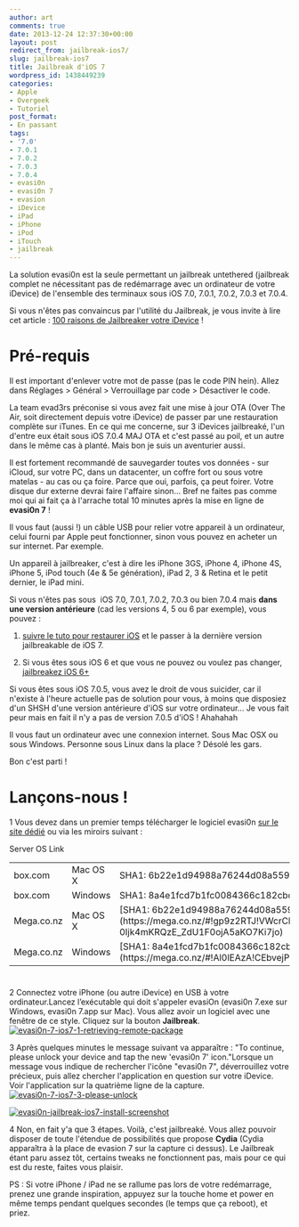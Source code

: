 ```yaml
---
author: art
comments: true
date: 2013-12-24 12:37:30+00:00
layout: post
redirect_from: jailbreak-ios7/
slug: jailbreak-ios7
title: Jailbreak d'iOS 7
wordpress_id: 1438449239
categories:
- Apple
- Overgeek
- Tutoriel
post_format:
- En passant
tags:
- '7.0'
- 7.0.1
- 7.0.2
- 7.0.3
- 7.0.4
- evasi0n
- evasi0n 7
- evasion
- iDevice
- iPad
- iPhone
- iPod
- iTouch
- jailbreak
---
```


La solution evasi0n est la seule permettant un jailbreak untethered (jailbreak complet ne nécessitant pas de redémarrage avec un ordinateur de votre iDevice) de l'ensemble des terminaux sous iOS 7.0, 7.0.1, 7.0.2, 7.0.3 et 7.0.4.

Si vous n'êtes pas convaincus par l'utilité du Jailbreak, je vous invite à lire cet article : [100 raisons de Jailbreaker votre iDevice](https://irz.fr/100-raisons-jailbreaker-iphone-5-ipad-ipod) !



# Pré-requis



Il est important d'enlever votre mot de passe (pas le code PIN hein). Allez dans Réglages > Général > Verrouillage par code > Désactiver le code.

La team evad3rs préconise si vous avez fait une mise à jour OTA (Over The Air, soit directement depuis votre iDevice) de passer par une restauration complète sur iTunes. En ce qui me concerne, sur 3 iDevices jailbreaké, l'un d'entre eux était sous iOS 7.0.4 MAJ OTA et c'est passé au poil, et un autre dans le même cas à planté. Mais bon je suis un aventurier aussi.

Il est fortement recommandé de sauvegarder toutes vos données - sur iCloud, sur votre PC, dans un datacenter, un coffre fort ou sous votre matelas - au cas ou ça foire. Parce que oui, parfois, ça peut foirer. Votre disque dur externe devrai faire l'affaire sinon... Bref ne faites pas comme moi qui ai fait ça à l'arrache total 10 minutes après la mise en ligne de **evasi0n 7** !

Il vous faut (aussi !) un câble USB pour relier votre appareil à un ordinateur, celui fourni par Apple peut fonctionner, sinon vous pouvez en acheter un sur internet. Par exemple.

Un appareil à jailbreaker, c'est à dire les iPhone 3GS, iPhone 4, iPhone 4S, iPhone 5, iPod touch (4e & 5e génération), iPad 2, 3 & Retina et le petit dernier, le iPad mini.

Si vous n'êtes pas sous  iOS 7.0, 7.0.1, 7.0.2, 7.0.3 ou bien 7.0.4 mais **dans une version antérieure** (cad les versions 4, 5 ou 6 par exemple), vous pouvez :




    
  1. [suivre le tuto pour restaurer iOS](https://irz.fr/ios-restaurer-iphone) et le passer à la dernière version jailbreakable de iOS 7.

    
  2. Si vous êtes sous iOS 6 et que vous ne pouvez ou voulez pas changer, [jailbreakez iOS 6+](https://irz.fr/jailbreak-ios6)



Si vous êtes sous iOS 7.0.5, vous avez le droit de vous suicider, car il n'existe à l'heure actuelle pas de solution pour vous, à moins que disposiez d'un SHSH d'une version antérieure d'iOS sur votre ordinateur... Je vous fait peur mais en fait il n'y a pas de version 7.0.5 d'iOS ! Ahahahah

Il vous faut un ordinateur avec une connexion internet. Sous Mac OSX ou sous Windows. Personne sous Linux dans la place ? Désolé les gars.

Bon c'est parti !



# Lançons-nous !





1
    Vous devez dans un premier temps télécharger le logiciel evasi0n [sur le site dédié](http://evasi0n.com/) ou via les miroirs suivant :
<table id="mirrors" >
<tbody >
<tr >
Server
OS
Link
</tr>
<tr >

<td >box.com
</td>

<td >Mac OS X
</td>

<td >SHA1: 6b22e1d94988a76244d08a5592576f61a0cb5ffb
</td>
</tr>
<tr >

<td >box.com
</td>

<td >Windows
</td>

<td >SHA1: 8a4e1fcd7b1fc0084366c182cbcf850dfc45d59f
</td>
</tr>
<tr >

<td >Mega.co.nz
</td>

<td >Mac OS X
</td>

<td >[SHA1: 6b22e1d94988a76244d08a5592576f61a0cb5ffb](https://mega.co.nz/#!gp9z2RTJ!VWcrCkGWqGp-0Ijk4mKRQzE_ZdU1F0ojA5aKO7Ki7jo)
</td>
</tr>
<tr >

<td >Mega.co.nz
</td>

<td >Windows
</td>

<td >[SHA1: 8a4e1fcd7b1fc0084366c182cbcf850dfc45d59f](https://mega.co.nz/#!Al0lEAzA!CEbvejP3cU2cstBT9w2apzLEMYAKFy8qu0K3Z6mjShA)
</td>
</tr>
</tbody>
</table>


# 







2
    Connectez votre iPhone (ou autre iDevice) en USB à votre ordinateur.Lancez l’exécutable qui doit s'appeler evasiOn (evasi0n 7.exe sur Windows, evasi0n 7.app sur Mac). Vous allez avoir un logiciel avec une fenêtre de ce style. Cliquez sur la bouton **Jailbreak**.<a href="https://irz.fr/recherche?q=evasi0n-7-ios7-1-retrieving-remote-package"><img alt="evasi0n-7-ios7-1-retrieving-remote-package" data-src="https://static.irz.fr/2013/12/evasi0n-7-ios7-1-retrieving-remote-package.png" src="https://static.irz.fr/thumb.php?size=<100&crop=0&src=https://static.irz.fr/2013/12/evasi0n-7-ios7-1-retrieving-remote-package.png" /></a>




3
    Après quelques minutes le message suivant va apparaître : "To continue, please unlock your device and tap the new 'evasi0n 7' icon."Lorsque un message vous indique de rechercher l'icône "evasi0n 7", déverrouillez votre précieux, puis allez chercher l'application en question sur votre iDevice. Voir l'application sur la quatrième ligne de la capture.<a href="https://irz.fr/recherche?q=evasi0n-7-ios7-3-please-unlock"><img alt="evasi0n-7-ios7-3-please-unlock" data-src="https://static.irz.fr/2013/12/evasi0n-7-ios7-3-please-unlock.png" src="https://static.irz.fr/thumb.php?size=<100&crop=0&src=https://static.irz.fr/2013/12/evasi0n-7-ios7-3-please-unlock.png" /></a>


<a href="https://irz.fr/recherche?q=evasi0n-jailbreak-ios7-install-screenshot"><img alt="evasi0n-jailbreak-ios7-install-screenshot" data-src="https://static.irz.fr/2013/12/evasi0n-jailbreak-ios7-install-screenshot-576x1024.png" src="https://static.irz.fr/thumb.php?size=<100&crop=0&src=https://static.irz.fr/2013/12/evasi0n-jailbreak-ios7-install-screenshot-576x1024.png" /></a>








4
    Non, en fait y'a que 3 étapes. Voilà, c'est jailbreaké. Vous allez pouvoir disposer de toute l'étendue de possibilités que propose **Cydia** (Cydia apparaîtra à la place de evasion 7 sur la capture ci dessus). Le Jailbreak étant paru assez tôt, certains tweaks ne fonctionnent pas, mais pour ce qui est du reste, faites vous plaisir.


PS : Si votre iPhone / iPad ne se rallume pas lors de votre redémarrage, prenez une grande inspiration, appuyez sur la touche home et power en même temps pendant quelques secondes (le temps que ça reboot), et priez.
